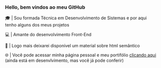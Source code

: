 ### Hello, bem vindos ao meu GitHub

<p>
    🎓 | Sou formada Técnica em Desenvolvimento de Sistemas e por aqui tenho alguns dos meus projetos
</p>
<p>
    💻 | Amante do desenvolvimento Front-End
</p>
<p>
    🔗 | Logo mais deixarei disponível um material sobre html semântico
</p>
<p>
    🌐 | Você pode acessar minha página pessoal e meu portifólio <a href="https://dayana-freitas.github.io/dayana-freitas/"> clicando aqui</a> (ainda está em desenvlvimento, mas você já pode conferir)
</p>
